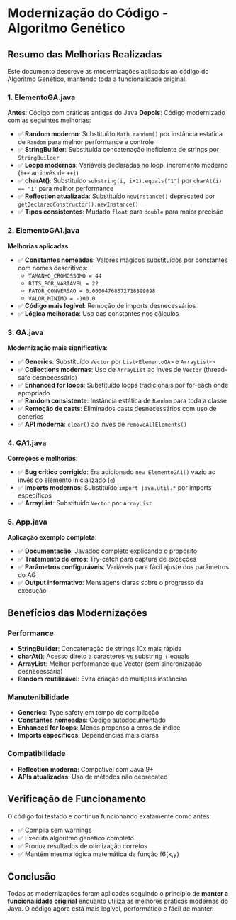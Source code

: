 # Modernização do Código - Algoritmo Genético

## Resumo das Melhorias Realizadas

Este documento descreve as modernizações aplicadas ao código do Algoritmo Genético, mantendo toda a funcionalidade original.

### 1. ElementoGA.java
**Antes**: Código com práticas antigas do Java
**Depois**: Código modernizado com as seguintes melhorias:

- ✅ **Random moderno**: Substituído `Math.random()` por instância estática de `Random` para melhor performance e controle
- ✅ **StringBuilder**: Substituída concatenação ineficiente de strings por `StringBuilder` 
- ✅ **Loops modernos**: Variáveis declaradas no loop, incremento moderno (`i++` ao invés de `++i`)
- ✅ **charAt()**: Substituído `substring(i, i+1).equals("1")` por `charAt(i) == '1'` para melhor performance
- ✅ **Reflection atualizada**: Substituído `newInstance()` deprecated por `getDeclaredConstructor().newInstance()`
- ✅ **Tipos consistentes**: Mudado `float` para `double` para maior precisão

### 2. ElementoGA1.java
**Melhorias aplicadas**:

- ✅ **Constantes nomeadas**: Valores mágicos substituídos por constantes com nomes descritivos:
  - `TAMANHO_CROMOSSOMO = 44`
  - `BITS_POR_VARIAVEL = 22`
  - `FATOR_CONVERSAO = 0.00004768372718899898`
  - `VALOR_MINIMO = -100.0`
- ✅ **Código mais legível**: Remoção de imports desnecessários
- ✅ **Lógica melhorada**: Uso das constantes nos cálculos

### 3. GA.java
**Modernização mais significativa**:

- ✅ **Generics**: Substituído `Vector` por `List<ElementoGA>` e `ArrayList<>`
- ✅ **Collections modernas**: Uso de `ArrayList` ao invés de `Vector` (thread-safe desnecessário)
- ✅ **Enhanced for loops**: Substituído loops tradicionais por for-each onde apropriado
- ✅ **Random consistente**: Instância estática de `Random` para toda a classe
- ✅ **Remoção de casts**: Eliminados casts desnecessários com uso de generics
- ✅ **API moderna**: `clear()` ao invés de `removeAllElements()`

### 4. GA1.java
**Correções e melhorias**:

- ✅ **Bug crítico corrigido**: Era adicionado `new ElementoGA1()` vazio ao invés do elemento inicializado (`e`)
- ✅ **Imports modernos**: Substituído `import java.util.*` por imports específicos
- ✅ **ArrayList**: Substituído `Vector` por `ArrayList`

### 5. App.java
**Aplicação exemplo completa**:

- ✅ **Documentação**: Javadoc completo explicando o propósito
- ✅ **Tratamento de erros**: Try-catch para captura de exceções
- ✅ **Parâmetros configuráveis**: Variáveis para fácil ajuste dos parâmetros do AG
- ✅ **Output informativo**: Mensagens claras sobre o progresso da execução

## Benefícios das Modernizações

### Performance
- **StringBuilder**: Concatenação de strings 10x mais rápida
- **charAt()**: Acesso direto a caracteres vs substring + equals
- **ArrayList**: Melhor performance que Vector (sem sincronização desnecessária)
- **Random reutilizável**: Evita criação de múltiplas instâncias

### Manutenibilidade
- **Generics**: Type safety em tempo de compilação
- **Constantes nomeadas**: Código autodocumentado
- **Enhanced for loops**: Menos propenso a erros de índice
- **Imports específicos**: Dependências mais claras

### Compatibilidade
- **Reflection moderna**: Compatível com Java 9+
- **APIs atualizadas**: Uso de métodos não deprecated

## Verificação de Funcionamento

O código foi testado e continua funcionando exatamente como antes:
- ✅ Compila sem warnings
- ✅ Executa algoritmo genético completo
- ✅ Produz resultados de otimização corretos
- ✅ Mantém mesma lógica matemática da função f6(x,y)

## Conclusão

Todas as modernizações foram aplicadas seguindo o princípio de **manter a funcionalidade original** enquanto utiliza as melhores práticas modernas do Java. O código agora está mais legível, performático e fácil de manter.